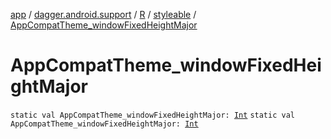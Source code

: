 [app](../../../index.md) / [dagger.android.support](../../index.md) / [R](../index.md) / [styleable](index.md) / [AppCompatTheme_windowFixedHeightMajor](./-app-compat-theme_window-fixed-height-major.md)

# AppCompatTheme_windowFixedHeightMajor

`static val AppCompatTheme_windowFixedHeightMajor: `[`Int`](https://kotlinlang.org/api/latest/jvm/stdlib/kotlin/-int/index.html)
`static val AppCompatTheme_windowFixedHeightMajor: `[`Int`](https://kotlinlang.org/api/latest/jvm/stdlib/kotlin/-int/index.html)